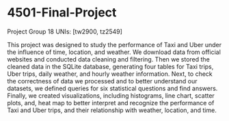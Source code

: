 # 4501-Final-Project
Project Group 18
UNIs: [tw2900, tz2549] 

This project was designed to study the performance of Taxi and Uber under the influence of time, location, and weather. We download data from official websites and conducted data cleaning and filtering. Then we stored the cleaned data in the SQLite database, generating four tables for Taxi trips, Uber trips, daily weather, and hourly weather information. Next, to check the correctness of data we processed and to better understand our datasets, we defined queries for six statistical questions and find answers. Finally, we created visualizations, including histograms, line chart, scatter plots, and, heat map to better interpret and recognize the performance of Taxi and Uber trips, and their relationship with weather, location, and time. 
